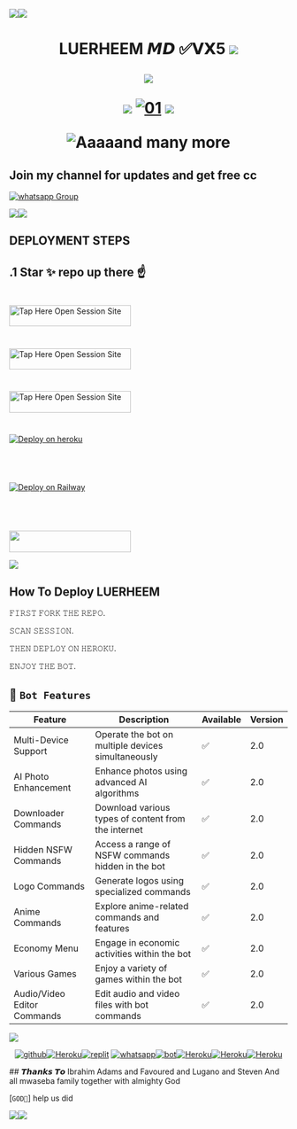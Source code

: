 <a><img src='https://i.imgur.com/LyHic3i.gif'/></a><a><img src='https://i.imgur.com/LyHic3i.gif'/></a>
<h1 align="center"><b>LUERHEEM 𝙈𝘿 ✅𝗩𝗫5</b>
<a><img src='https://i.imgur.com/LyHic3i.gif'/></a>
<p align="center">
  <a href="https://github.com/DenverCoder1/readme-typing-svg"><img src="https://readme-typing-svg.herokuapp.com?font=Time+New+Roman&color=cyan&size=25&center=true&vCenter=true&width=600&height=100&lines=Am+LUERHEEM+MD+Created+By+Lugano..&heart;++;Self-taught+Back-Created+By,;Ibrahim+Adams+Am+The,;Best+Is+Bot+For+You+To,;Deploy..<3"></a>
</p>
<a><img src='https://i.imgur.com/LyHic3i.gif'/></a>                       
  <a href="https://ibb.co/N6NMDtn"><img src="https://telegra.ph/file/ec8ce4af1d8fa3271e26a.jpg" alt="01" border="0" /></a>     
<a><img src='https://i.imgur.com/LyHic3i.gif'/></a>
 
![Aaaaand many more](res/readme/context.gif)

 ## Join my channel for updates and get free cc


<a href="https://whatsapp.com/channel/0029VaZuGSxEawdxZK9CzM0Y" target="_blank">
    <img alt="whatsapp Group" src="https://img.shields.io/badge/ Whatsapp Support Channel -25D366?style=for-the-badge&logo=whatsapp&logoColor=white" />
  </a>
</p>
<a><img src='https://i.imgur.com/LyHic3i.gif'/></a><a><img src='https://i.imgur.com/LyHic3i.gif'/></a>

 ## DEPLOYMENT STEPS

 ## .1 Star ✨ repo up there ☝️
 
# 
<a href="https://github.com/ibrahimaitech/LUERHEEM-XMD/fork"><img title="Tap Here Open Session Site" src="https://img.shields.io/badge/FORK-REPO -h?color=black&style=for-the-badge&logo=msi" width="220" height="38.45"/></a></p>
 
# 
<a href="https://ibrahim-adams.onrender.com"><img title="Tap Here Open Session Site" src="https://img.shields.io/badge/GET SESSION -h?color=red&style=for-the-badge&logo=msi" width="220" height="38.45"/></a></p>

# 

<a href="https://github.com/kingibrahimtech/Error"><img title="Tap Here Open Session Site" src="https://img.shields.io/badge/DEPLOYON-GITHUB -h?color=blue&style=for-the-badge&logo=msi" width="220" height="38.45"/></a></p>

# 
[![Deploy on heroku](https://www.herokucdn.com/deploy/button.svg)](https://qr-hazel-alpha.vercel.app/heroku)

<br>

 # 
[![Deploy on Railway](https://railway.app/button.svg)](https://railway.app/template/kqO_n5?referralCode=AqkNn4)

<br>

# 
<p align=""><a href="https://repl.it/github/ibrahimaitech/LUERHEEM-MD"> <img src="https://img.shields.io/badge/replit%20Deploy-blue?style=for-the-badge&logo=replit" width="220" height="38.45"/></a>


<a><img src='https://i.imgur.com/LyHic3i.gif'/></a>

 ## How To Deploy LUERHEEM
 
𝙵𝙸𝚁𝚂𝚃 𝙵𝙾𝚁𝙺 𝚃𝙷𝙴 𝚁𝙴𝙿𝙾.


𝚂𝙲𝙰𝙽 𝚂𝙴𝚂𝚂𝙸𝙾𝙽.


𝚃𝙷𝙴𝙽 𝙳𝙴𝙿𝙻𝙾𝚈 𝙾𝙽 𝙷𝙴𝚁𝙾𝙺𝚄.


𝙴𝙽𝙹𝙾𝚈 𝚃𝙷𝙴 𝙱𝙾𝚃.

   ## 🚀 `Bot Features`
| Feature                          | Description                                             | Available    | Version    |
| ---------------------------------| ------------------------------------------------------- | ------------ | ---------- |
| Multi-Device Support             | Operate the bot on multiple devices simultaneously     | ✅           | 2.0        |
| AI Photo Enhancement             | Enhance photos using advanced AI algorithms            | ✅           | 2.0        |
| Downloader Commands              | Download various types of content from the internet     | ✅           | 2.0        |
| Hidden NSFW Commands             | Access a range of NSFW commands hidden in the bot       | ✅           | 2.0        |
| Logo Commands                    | Generate logos using specialized commands               | ✅           | 2.0        |
| Anime Commands                   | Explore anime-related commands and features              | ✅           | 2.0        |
| Economy Menu                     | Engage in economic activities within the bot            | ✅           | 2.0        |
| Various Games                    | Enjoy a variety of games within the bot                 | ✅           | 2.0        |
| Audio/Video Editor Commands      | Edit audio and video files with bot commands            | ✅           | 2.0        |

<a><img src='https://i.imgur.com/LyHic3i.gif'/></a>
<br/> <div align="center">
[![github](https://github.com/github.png?size=100)](https://github.com/ibrahimaitech)[![Heroku](https://github.com/heroku.png?size=100)](#click-here-to-deploy)[![replit](https://github.com/replit.png?size=100)](https://github.com/ibrahimaitech) [![whatsapp](https://github.com/whatsapp.png?size=89)](https://ibrahimaitech)[![bot](https://github.com/youtube.png?size=89)](https://github.com/ibrahimaitech)[![Heroku](https://github.com/facebook.png?size=89)](https://ibrahimaitech)[![Heroku](https://github.com/instagram.png?size=89)](https://github.com/ibrahimaitech)[![Heroku](https://github.com/you-tube.png?size=89)](https://github.com/ibrahimaitech)<br/>
</div>
## 𝙏𝙝𝙖𝙣𝙠𝙨 𝙏𝙤 Ibrahim Adams and Favoured and Lugano and Steven And 
all mwaseba family together with almighty God

[`GOD🙏`] help us did 


<a><img src='https://i.imgur.com/LyHic3i.gif'/></a><a><img src='https://i.imgur.com/LyHic3i.gif'/></a>

